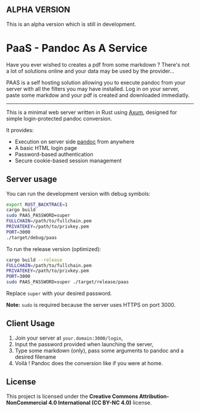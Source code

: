## ALPHA VERSION 

This is an alpha version which is still in development.

# PaaS - Pandoc As A Service

Have you ever wished to creates a pdf from some markdown ? There's not a lot of solutions online and your data may be used by the provider...

PAAS is a self hosting solution allowing you to execute pandoc from your server with all the filters you may have installed. 
Log in on your server, paste some markdow and your pdf is created and downloaded immediatly.

---

This is a minimal web server written in Rust using [Axum](https://docs.rs/axum/latest/axum/), designed for simple login-protected pandoc conversion.

It provides:

- Execution on server side [pandoc](https://pandoc.org/) from anywhere
- A basic HTML login page
- Password-based authentication
- Secure cookie-based session management

## Server usage 

You can run the development version with debug symbols:

```bash
export RUST_BACKTRACE=1
cargo build
sudo PAAS_PASSWORD=super 
FULLCHAIN=/path/to/fullchain.pem 
PRIVATEKEY=/path/to/privkey.pem
PORT=3000
./target/debug/paas
````

To run the release version (optimized):

```bash
cargo build --release
FULLCHAIN=/path/to/fullchain.pem 
PRIVATEKEY=/path/to/privkey.pem
PORT=3000
sudo PAAS_PASSWORD=super ./target/release/paas
```

Replace `super` with your desired password.

**Note:** `sudo` is required because the server uses HTTPS on port 3000.

## Client Usage 

1. Join your server at `your.domain:3000/login`,
2. Input the password provided when launching the server,
3. Type some markdown (only), pass some arguments to pandoc and a desired filename
4. Voilà ! Pandoc does the conversion like if you were at home.

## License

This project is licensed under the **Creative Commons Attribution-NonCommercial 4.0 International (CC BY-NC 4.0)** license.
